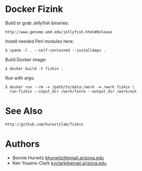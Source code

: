 # Docker Fizink

Build or grab Jellyfish binaries:

    http://www.genome.umd.edu/jellyfish.html#Release

Install needed Perl modules here:

    $ cpanm -l . --self-contained --installdeps .

Build Docker image:

    $ docker build -t fizkin .

Run with args:

    $ docker run --rm -v /path/to/data:/work -w /work fizkin \
      run-fizkin --input_dir /work/fasta --output_dir /work/out

# See Also

    http://github.com/hurwitzlab/fizkin

# Authors

* Bonnie Hurwitz <bhurwitz@email.arizona.edu>
* Ken Youens-Clark <kyclark@email.arizona.edu>
